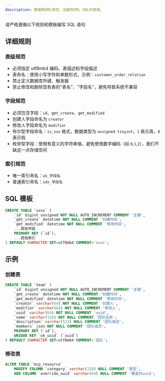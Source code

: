 ```yaml
---
description: 数据库DML规范。当编写DML SQL时使用。
---
```


请严格遵循以下规则和模板编写 SQL 语句

## 详细规则

### 表级规范

- 必须指定 utf8mb4 编码、表描述和字段描述
- 表命名：使用小写字符和单数形式，示例：`customer_order_relation`
- 禁止定义数据库外键、触发器
- 禁止修改和删除现有表的"表名"、"字段名"，避免导致系统不兼容

### 字段规范

- 必须包含字段：`id`、`gmt_create`、`gmt_modified`
- 创建人字段命名为 `creator`
- 修改人字段命名为 `modifier`
- 布尔型字段命名：`is_xxx` 格式，数据类型为 `unsigned tinyint`，`1` 表示真，`0` 表示假
- 枚举型字段：使用有意义的字符串值，避免使用数字编码（如 `0`,`1`,`2`），我们不缺这一点存储空间

### 索引规范

- 唯一索引命名：`uk_字段名`
- 普通索引命名：`idx_字段名`

## SQL 模板
```sql
CREATE TABLE `xxxx` (
    `id` bigint unsigned NOT NULL AUTO_INCREMENT COMMENT '主键',
    `gmt_create` datetime NOT NULL COMMENT '创建时间',
    `gmt_modified` datetime NOT NULL COMMENT '修改时间',
    ...其他字段
    PRIMARY KEY (`id`),
    ...其他索引
) DEFAULT CHARACTER SET=utf8mb4 COMMENT='xxxx';
```

## 示例

### 创建表

```sql
CREATE TABLE `team` (
	`id` bigint unsigned NOT NULL AUTO_INCREMENT COMMENT '主键',
	`gmt_create` datetime NOT NULL COMMENT '创建时间',
	`gmt_modified` datetime NOT NULL COMMENT '修改时间',
	`creator` varchar(64) NOT NULL COMMENT '创建人',
	`modifier` varchar(64) NOT NULL COMMENT '修改人',
	`uuid` varchar(64) NOT NULL COMMENT 'uuid',
	`name` varchar(128) NOT NULL COMMENT '团队名称',
	`description` varchar(512) NULL COMMENT '团队描述',
	`members` json NOT NULL COMMENT '团队成员',
	PRIMARY KEY (`id`),
	UNIQUE KEY `uk_uuid` (`uuid`)
) DEFAULT CHARACTER SET=utf8mb4 COMMENT='团队';
```

### 修改表

```sql
ALTER TABLE `mcp_resource`
	MODIFY COLUMN `category` varchar(128) NULL COMMENT '类型',
	ADD COLUMN `override_uuid` varchar(64) NULL COMMENT '覆盖的uuid';
```